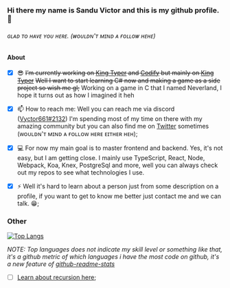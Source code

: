 ### Hi there my name is Sandu Victor and this is my github profile. 👋
###### ɢʟᴀᴅ ᴛᴏ ʜᴀᴠᴇ ʏᴏᴜ ʜᴇʀᴇ. (ᴡᴏᴜʟᴅɴ'ᴛ ᴍɪɴᴅ ᴀ ғᴏʟʟᴏᴡ ʜᴇʜᴇ)

#### About
- [x] 😎 ~~I’m currently working on [King Typer](https://github.com/Vyctor661/king-typer) and [Codify](https://github.com/Vyctor661/Codify) but mainly on [King Typer](https://github.com/Vyctor661/king-typer)~~ ~~Well I want to start learning C# now and making a game as a side project so wish me gl;~~ Working on a game in C that I named Neverland, I hope it turns out as how I imagined it heh

- [x] 📫 How to reach me: Well you can reach me via discord ([Vyctor661#2132](https://discordapp.com/users/270972671490129921)) I'm spending most of my time on there with my amazing community but you can also find me on [Twitter](https://twitter.com/Vyctor661) sometimes (ᴡᴏᴜʟᴅɴ'ᴛ ᴍɪɴᴅ ᴀ ғᴏʟʟᴏᴡ ʜᴇʀᴇ ᴇɪᴛʜᴇʀ ʜᴇʜ);

- [x] 💻 For now my main goal is to master frontend and backend. Yes, it's not easy, but I am getting close. I mainly use TypeScript, React, Node, Webpack, Koa, Knex, PostgreSql and more, well you can always check out my repos to see what technologies I use. 

- [x] ⚡ Well it's hard to learn about a person just from some description on a profile, if you want to get to know me better just contact me and we can talk. 😁;

### Other

[![Top Langs](https://github-readme-stats.vercel.app/api/top-langs/?username=vyctor661&layout=compact)](https://github.com/anuraghazra/github-readme-stats)

*NOTE: Top languages does not indicate my skill level or something like that, it's a github metric of which languages i have the most code on github, it's a new feature of [github-readme-stats](https://github.com/anuraghazra/github-readme-stats)*

- [ ] [Learn about recursion here](https://github.com/Vyctor661);
